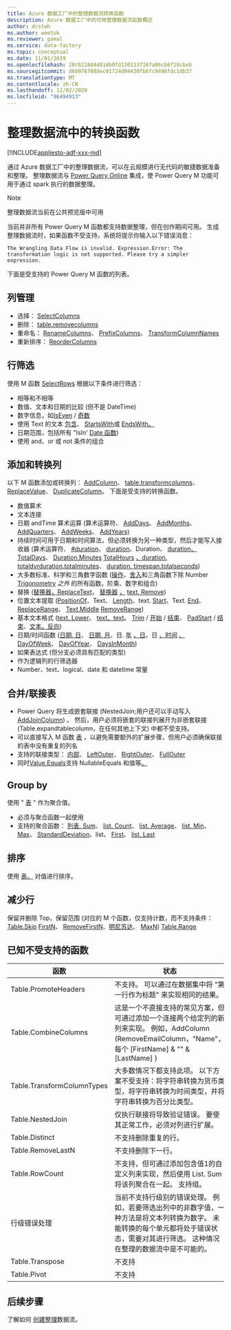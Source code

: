 ```yaml
---
title: Azure 数据工厂中的整理数据流转换函数
description: Azure 数据工厂中的可用整理数据流函数概述
author: dcstwh
ms.author: weetok
ms.reviewer: gamal
ms.service: data-factory
ms.topic: conceptual
ms.date: 11/01/2019
ms.openlocfilehash: 28c6228d4401db0fd1301137167a86cb6f18cbeb
ms.sourcegitcommit: d60976768dec91724d94430fb6fc9498fdc1db37
ms.translationtype: MT
ms.contentlocale: zh-CN
ms.lasthandoff: 12/02/2020
ms.locfileid: "96494913"
---
```

# <a name="transformation-functions-in-wrangling-data-flow"></a>整理数据流中的转换函数

[!INCLUDE[appliesto-adf-xxx-md](includes/appliesto-adf-xxx-md.md)]

通过 Azure 数据工厂中的整理数据流，可以在云规模进行无代码的敏捷数据准备和整理。 整理数据流与 [Power Query Online](/powerquery-m/power-query-m-reference) 集成，使 Power Query M 功能可用于通过 spark 执行的数据整理。 

> [!NOTE]
> 整理数据流当前在公共预览版中可用

当前并非所有 Power Query M 函数都支持数据整理，但在创作期间可用。 生成整理数据流时，如果函数不受支持，系统将提示你输入以下错误消息：

`The Wrangling Data Flow is invalid. Expression.Error: The transformation logic is not supported. Please try a simpler expression.`

下面是受支持的 Power Query M 函数的列表。

## <a name="column-management"></a>列管理

* 选择： [SelectColumns](/powerquery-m/table-selectcolumns)
* 删除： [table.removecolumns](/powerquery-m/table-removecolumns)
* 重命名： [RenameColumns](/powerquery-m/table-renamecolumns)、 [PrefixColumns](/powerquery-m/table-prefixcolumns)、 [TransformColumnNames](/powerquery-m/table-transformcolumnnames)
* 重新排序： [ReorderColumns](/powerquery-m/table-reordercolumns)

## <a name="row-filtering"></a>行筛选

使用 M 函数 [SelectRows](/powerquery-m/table-selectrows) 根据以下条件进行筛选：

* 相等和不相等
* 数值、文本和日期的比较 (但不是 DateTime) 
* 数字信息，如[IsEven](/powerquery-m/number-iseven) / [奇数](/powerquery-m/number-iseven)
* 使用 Text 的文本 [包含](/powerquery-m/text-contains)、 [StartsWith](/powerquery-m/text-startswith)或 [EndsWith。](/powerquery-m/text-endswith)
* 日期范围，包括所有 "IsIn' [Date 函数](/powerquery-m/date-functions))  
* 使用 and、or 或 not 条件的组合

## <a name="adding-and-transforming-columns"></a>添加和转换列

以下 M 函数添加或转换列： [AddColumn](/powerquery-m/table-addcolumn)、 [table.transformcolumns](/powerquery-m/table-transformcolumns)、 [ReplaceValue](/powerquery-m/table-replacevalue)、 [DuplicateColumn](/powerquery-m/table-duplicatecolumn)。 下面是受支持的转换函数。

* 数值算术
* 文本连接
* 日期 andTime 算术运算 (算术运算符、 [AddDays](/powerquery-m/date-adddays)、 [AddMonths](/powerquery-m/date-addmonths)、 [AddQuarters](/powerquery-m/date-addquarters)、 [AddWeeks](/powerquery-m/date-addweeks)、 [AddYears) ](/powerquery-m/date-addyears)
* 持续时间可用于日期和时间算法，但必须转换为另一种类型，然后才能写入接收器 (算术运算符、 [#duration](/powerquery-m/sharpduration)、 [duration](/powerquery-m/duration-days)、Duration、 [duration、](/powerquery-m/duration-hours) [TotalDays](/powerquery-m/duration-totaldays)、 [Duration.Minutes](/powerquery-m/duration-minutes) [TotalHours](/powerquery-m/duration-totalhours) [、duration.](/powerquery-m/duration-seconds) [totaldvrduration.totalminutes](/powerquery-m/duration-totalminutes)、 [duration. timespan.totalseconds](/powerquery-m/duration-totalseconds))     
* 大多数标准、科学和三角数字函数 ([操作](/powerquery-m/number-functions#operations)、[舍入](/powerquery-m/number-functions#rounding)和三角函数下除 Number [Trigonometry](/powerquery-m/number-functions#trigonometry) *之外* 的所有函数。阶乘、数字和组合) 
* 替换 ([替换器，ReplaceText](/powerquery-m/replacer-replacetext)， [替换器](/powerquery-m/replacer-replacevalue) [，](/powerquery-m/text-replace) [text. Remove](/powerquery-m/text-remove)) 
* 位置文本提取 ([PositionOf](/powerquery-m/text-positionof)、Text、 [Length](/powerquery-m/text-length)、text. [Start](/powerquery-m/text-start)、Text. [End](/powerquery-m/text-end)、 [ReplaceRange](/powerquery-m/text-replacerange)、 [Text.Middle](/powerquery-m/text-middle) [RemoveRange](/powerquery-m/text-removerange)) 
* 基本文本格式 ([text. Lower](/powerquery-m/text-lower)、 [text、text](/powerquery-m/text-upper)。 [Trim](/powerquery-m/text-trim) / [开始](/powerquery-m/text-trimstart) / [结束](/powerquery-m/text-trimend)、 [PadStart](/powerquery-m/text-padstart) / [结束](/powerquery-m/text-padend)、[文本。反向](/powerquery-m/text-reverse)) 
* 日期/时间函数 ([日期. 日](/powerquery-m/date-day)、 [日期. 月](/powerquery-m/date-month)、日. [年](/powerquery-m/date-year) [、日](/powerquery-m/time-hour)、日 [、时间](/powerquery-m/time-minute) [、](/powerquery-m/time-second) [DayOfWeek](/powerquery-m/date-dayofweek)、 [DayOfYear](/powerquery-m/date-dayofyear)、 [DaysInMonth](/powerquery-m/date-daysinmonth)) 
* 如果表达式 (但分支必须具有匹配的类型) 
* 作为逻辑列的行筛选器
* Number、text、logical、date 和 datetime 常量

<a name="mergingjoining-tables"></a>合并/联接表
----------------------
* Power Query 将生成嵌套联接 (NestedJoin;用户还可以手动写入 [AddJoinColumn](/powerquery-m/table-addjoincolumn)) 。
    然后，用户必须将嵌套的联接列展开为非嵌套联接 (Table.expandtablecolumn，在任何其他上下文) 中都不受支持。
* 可以直接写入 M 函数   [表](/powerquery-m/table-join) ，以避免需要额外的扩展步骤，但用户必须确保联接的表中没有重复的列名
* 支持的联接类型：   [内部](/powerquery-m/joinkind-inner)、   [LeftOuter](/powerquery-m/joinkind-leftouter)、   [RightOuter](/powerquery-m/joinkind-rightouter)、   [FullOuter](/powerquery-m/joinkind-fullouter)
* 同时[Value.Equals](/powerquery-m/value-equals)支持 NullableEquals 和值等[。](/powerquery-m/value-nullableequals)

## <a name="group-by"></a>Group by

使用 " [表](/powerquery-m/table-group) " 作为聚合值。
* 必须与聚合函数一起使用
* 支持的聚合函数：   [列表. Sum](/powerquery-m/list-sum)、   [list. Count](/powerquery-m/list-count)、   [list. Average](/powerquery-m/list-average)、   [list. Min](/powerquery-m/list-min)、   [Max](/powerquery-m/list-max)、   [StandardDeviation](/powerquery-m/list-standarddeviation)、list、   [First](/powerquery-m/list-first)、   [list. Last](/powerquery-m/list-last)

## <a name="sorting"></a>排序

使用 [表。](/powerquery-m/table-sort) 对值进行排序。

## <a name="reducing-rows"></a>减少行

保留并删除 Top，保留范围 (对应的 M 个函数，仅支持计数，而不支持条件： [Table.Skip](/powerquery-m/table-skip) [FirstN](/powerquery-m/table-firstn)、 [RemoveFirstN](/powerquery-m/table-removefirstn)、[明尼苏达](/powerquery-m/table-minn)、 [MaxN](/powerquery-m/table-maxn)) [Table.Range](/powerquery-m/table-range)

## <a name="known-unsupported-functions"></a>已知不受支持的函数

| 函数 | 状态 |
| -- | -- |
| Table.PromoteHeaders | 不支持。 可以通过在数据集中将 "第一行作为标题" 来实现相同的结果。 |
| Table.CombineColumns | 这是一个不直接支持的常见方案，但可通过添加一个连接两个给定列的新列来实现。  例如，AddColumn (RemoveEmailColumn，"Name"，每个 [FirstName] & "" & [LastName] )  |
| Table.TransformColumnTypes | 大多数情况下都支持此项。 以下方案不受支持：将字符串转换为货币类型，将字符串转换为时间类型，并将字符串转换为百分比类型。 |
| Table.NestedJoin | 仅执行联接将导致验证错误。 要使其正常工作，必须对列进行扩展。 |
| Table.Distinct | 不支持删除重复的行。 |
| Table.RemoveLastN | 不支持删除下一行。 |
| Table.RowCount | 不支持，但可通过添加包含值1的自定义列来实现，然后使用 List. Sum 将该列聚合在一起。 支持组。 | 
| 行级错误处理 | 当前不支持行级别的错误处理。 例如，若要筛选出列中的非数字值，一种方法是将文本列转换为数字。 未能转换的每个单元都将处于错误状态，需要对其进行筛选。 这种情况在整理的数据流中是不可能的。 |
| Table.Transpose | 不支持 |
| Table.Pivot | 不支持 |

## <a name="next-steps"></a>后续步骤

了解如何 [创建整理](wrangling-data-flow-tutorial.md)数据流。
